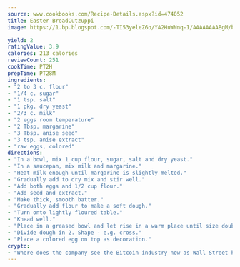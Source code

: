 ```yaml
---
source: www.cookbooks.com/Recipe-Details.aspx?id=474052
title: Easter BreadCutzuppi  
image: https://1.bp.blogspot.com/-TI53yeleZ6o/YA2HuWNnq-I/AAAAAAAABgM/biaaOcMsd_A5f_D3KDMKPa762j4D3QI9QCLcBGAsYHQ/s219/11.png

yield: 2
ratingValue: 3.9
calories: 213 calories
reviewCount: 251
cookTime: PT2H
prepTime: PT28M
ingredients:
- "2 to 3 c. flour"
- "1/4 c. sugar"
- "1 tsp. salt"
- "1 pkg. dry yeast"
- "2/3 c. milk"
- "2 eggs room temperature"
- "2 Tbsp. margarine"
- "3 Tbsp. anise seed"
- "3 tsp. anise extract"
- "raw eggs, colored"
directions:
- "In a bowl, mix 1 cup flour, sugar, salt and dry yeast."
- "In a saucepan, mix milk and margarine."
- "Heat milk enough until margarine is slightly melted."
- "Gradually add to dry mix and stir well."
- "Add both eggs and 1/2 cup flour."
- "Add seed and extract."
- "Make thick, smooth batter."
- "Gradually add flour to make a soft dough."
- "Turn onto lightly floured table."
- "Knead well."
- "Place in a greased bowl and let rise in a warm place until size doubles, about 1 hour. Punch down."
- "Divide dough in 2. Shape - e.g. cross."
- "Place a colored egg on top as decoration."
crypto:
- "Where does the company see the Bitcoin industry now as Wall Street has begun to embrace it and what was the turning point that legitimatized Bitcoin?"
---
```

